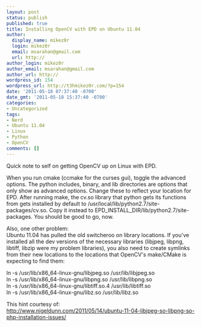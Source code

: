 ```yaml
---
layout: post
status: publish
published: true
title: Installing OpenCV with EPD on Ubuntu 11.04
author:
  display_name: mikez0r
  login: mikez0r
  email: msarahan@gmail.com
  url: http://
author_login: mikez0r
author_email: msarahan@gmail.com
author_url: http://
wordpress_id: 154
wordpress_url: http://t3hmikez0r.com/?p=154
date: '2011-05-18 07:37:40 -0700'
date_gmt: '2011-05-18 15:37:40 -0700'
categories:
- Uncategorized
tags:
- Nerd
- Ubuntu 11.04
- Linux
- Python
- OpenCV
comments: []
---
```

<p>Quick note to self on getting OpenCV up on Linux with EPD.</p>
<p>When you run cmake (ccmake for the curses gui), toggle the advanced options.  The python includes, binary, and lib directories are options that only show as advanced options.  Change these to reflect your location for EPD.  After running make, the cv.so library that python gets its functions from gets installed by default to /usr/local/lib/python2.7/site-packages/cv.so.  Copy it instead to EPD_INSTALL_DIR/lib/python2.7/site-packages.  You should be good to go, now.</p>
<p>Also, one other problem:<br />
Ubuntu 11.04 has pulled the old switcheroo on library locations.  If you've installed all the dev versions of the necessary libraries (libjpeg, libpng, libtiff, libzip were my problem libraries), you also need to create symlinks from their new locations to the locations that OpenCV's make/CMake is expecting to find them:</p>
<p>ln -s /usr/lib/x86_64-linux-gnu/libjpeg.so /usr/lib/libjpeg.so<br />
ln -s /usr/lib/x86_64-linux-gnu/libpng.so /usr/lib/libpng.so<br />
ln -s /usr/lib/x86_64-linux-gnu/libtiff.so.4 /usr/lib/libtiff.so<br />
ln -s /usr/lib/x86_64-linux-gnu/libz.so /usr/lib/libz.so</p>
<p>This hint courtesy of:<br />
<a href="http://www.nigeldunn.com/2011/05/14/ubuntu-11-04-libjpeg-so-libpng-so-php-installation-issues/">http://www.nigeldunn.com/2011/05/14/ubuntu-11-04-libjpeg-so-libpng-so-php-installation-issues/</a></p>
